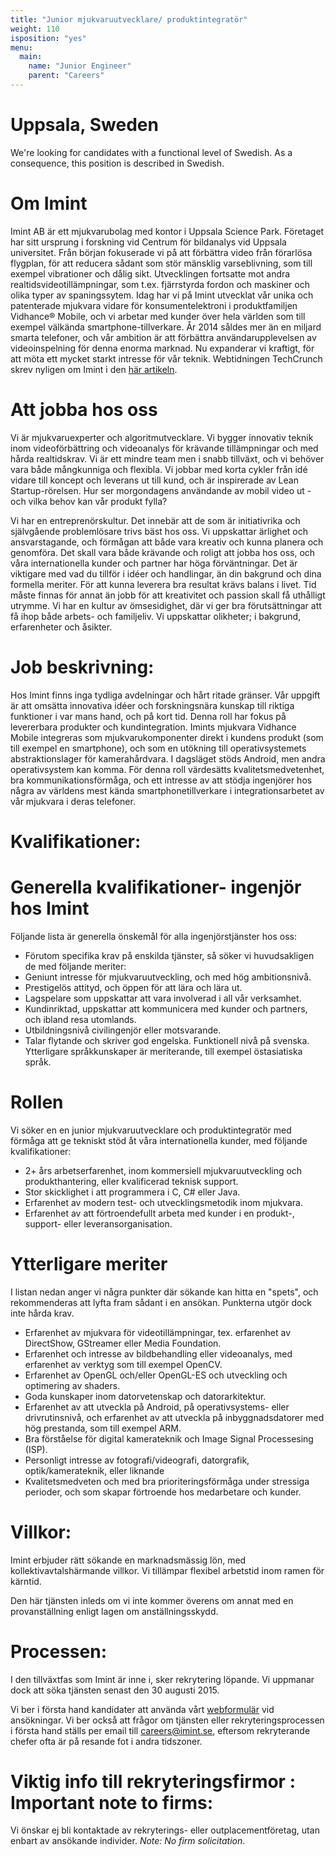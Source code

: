 ```yaml
---
title: "Junior mjukvaruutvecklare/ produktintegratör"
weight: 110
isposition: "yes"
menu:
  main:
    name: "Junior Engineer"
    parent: "Careers"
---
```

# Uppsala, Sweden

We're looking for candidates with a functional level of Swedish. As a consequence, this position is described in Swedish.<!--more-->

# Om Imint

Imint AB är ett mjukvarubolag med kontor i Uppsala Science Park. Företaget har sitt ursprung i forskning vid Centrum för bildanalys vid Uppsala universitet. Från början fokuserade vi på att förbättra video från förarlösa flygplan, för att reducera sådant som stör mänsklig varseblivning, som till exempel vibrationer och dålig sikt. Utvecklingen fortsatte mot andra realtidsvideotillämpningar, som t.ex. fjärrstyrda fordon och maskiner och olika typer av spaningssytem. Idag har vi på Imint utvecklat vår unika och patenterade mjukvara vidare för konsumentelektroni i produktfamiljen Vidhance® Mobile, och vi arbetar med kunder över hela världen som till exempel välkända smartphone-tillverkare. År 2014 såldes mer än en miljard smarta telefoner, och vår ambition är att förbättra användarupplevelsen av videoinspelning för denna enorma marknad. Nu expanderar vi kraftigt, för att möta ett mycket starkt intresse för vår teknik. Webtidningen TechCrunch skrev nyligen om Imint i den [här artikeln](http://techcrunch.com/2015/01/09/imint-wants-to-bring-real-time-video-stabilization-to-android/).

# Att jobba hos oss

Vi är mjukvaruexperter och algoritmutvecklare. Vi bygger innovativ teknik inom videoförbättring och videoanalys för krävande tillämpningar och med hårda realtidskrav. Vi är ett mindre team men i snabb tillväxt, och vi behöver vara både mångkunniga och flexibla. Vi jobbar med korta cykler från idé vidare till koncept och leverans ut till kund, och är inspirerade av Lean Startup-rörelsen. Hur ser morgondagens användande av mobil video ut - och vilka behov kan vår produkt fylla?

Vi har en entreprenörskultur. Det innebär att de som är initiativrika och självgående problemlösare trivs bäst hos oss. Vi uppskattar ärlighet och ansvarstagande, och förmågan att både vara kreativ och kunna planera och genomföra. Det skall vara både krävande och roligt att jobba hos oss, och våra internationella kunder och partner har höga förväntningar. Det är viktigare med vad du tillför i idéer och handlingar, än din bakgrund och dina formella meriter. För att kunna leverera bra resultat krävs balans i livet. Tid måste finnas för annat än jobb för att kreativitet och passion skall få uthålligt utrymme. Vi har en kultur av ömsesidighet, där vi ger bra förutsättningar att få ihop både arbets- och familjeliv. Vi uppskattar olikheter; i bakgrund, erfarenheter och åsikter.

# Job beskrivning:

Hos Imint finns inga tydliga avdelningar och hårt ritade gränser. Vår uppgift är att omsätta innovativa idéer och forskningsnära kunskap till riktiga funktioner i var mans hand, och på kort tid. Denna roll har fokus på levererbara produkter och kundintegration. Imints mjukvara Vidhance Mobile integreras som mjukvarukomponenter direkt i kundens produkt (som till exempel en smartphone), och som en utökning till operativsystemets abstraktionslager för kamerahårdvara. I dagsläget stöds Android, men andra operativsystem kan komma. För denna roll värdesätts kvalitetsmedvetenhet, bra kommunikationsförmåga, och ett intresse av att stödja ingenjörer hos några av världens mest kända smartphonetillverkare i integrationsarbetet av vår mjukvara i deras telefoner.

# Kvalifikationer:
# Generella kvalifikationer- ingenjör hos Imint

Följande lista är generella önskemål för alla ingenjörstjänster hos oss:

- Förutom specifika krav på enskilda tjänster, så söker vi huvudsakligen de med följande meriter:
- Geniunt intresse för mjukvaruutveckling, och med hög ambitionsnivå.
- Prestigelös attityd, och öppen för att lära och lära ut.
- Lagspelare som uppskattar att vara involverad i all vår verksamhet.
- Kundinriktad, uppskattar att kommunicera med kunder och partners, och ibland resa utomlands.
- Utbildningsnivå civilingenjör eller motsvarande.
- Talar flytande och skriver god engelska. Funktionell nivå på svenska. Ytterligare språkkunskaper är meriterande, till exempel östasiatiska språk.

# Rollen

Vi söker en en junior mjukvaruutvecklare och produktintegratör med  förmåga att ge tekniskt stöd åt våra internationella kunder, med följande kvalifikationer:

- 2+ års arbetserfarenhet, inom kommersiell mjukvaruutveckling och produkthantering, eller kvalificerad teknisk support.
- Stor skicklighet i att programmera i  C, C# eller Java.
- Erfarenhet av modern test- och utvecklingsmetodik inom mjukvara.
- Erfarenhet av att förtroendefullt arbeta med kunder i en produkt-, support- eller leveransorganisation.

# Ytterligare meriter

I listan nedan anger vi några punkter där sökande kan hitta en "spets", och rekommenderas att lyfta fram sådant i en ansökan. Punkterna utgör dock inte hårda krav.

- Erfarenhet av mjukvara för videotillämpningar, tex. erfarenhet av DirectShow, GStreamer eller Media Foundation.
- Erfarenhet och intresse av bildbehandling eller videoanalys, med erfarenhet av verktyg som till exempel OpenCV.
- Erfarenhet av OpenGL och/eller OpenGL-ES och utveckling och optimering av shaders.
- Goda kunskaper inom datorvetenskap och datorarkitektur.
- Erfarenhet av att utveckla på Android, på operativsystems- eller drivrutinsnivå, och erfarenhet av att utveckla på inbyggnadsdatorer med hög prestanda, som till exempel ARM.
- Bra förståelse för digital kamerateknik och Image Signal Processesing (ISP).
- Personligt intresse av fotografi/videografi, datorgrafik, optik/kamerateknik, eller liknande
- Kvalitetsmedveten och med bra prioriteringsförmåga under stressiga perioder, och som skapar förtroende hos medarbetare och kunder.

# Villkor:

Imint erbjuder rätt sökande en marknadsmässig lön, med kollektivavtalshärmande villkor. Vi tillämpar flexibel arbetstid inom ramen för kärntid.

Den här tjänsten inleds om vi inte kommer överens om annat med en provanställning enligt lagen om anställningsskydd.

# Processen:

I den tillväxtfas som Imint är inne i, sker rekrytering löpande. Vi uppmanar dock att söka tjänsten senast den 30 augusti 2015.

Vi ber i första hand kandidater att använda vårt [webformulär](http://imint.se/about/careers/apply) vid ansökningar. Vi ber också att frågor om tjänsten eller rekryteringsprocessen i första hand ställs per email till [careers@imint.se](mailto:careers@imint.se), eftersom rekryterande chefer ofta är på resande fot i andra tidszoner.

# Viktig info till rekryteringsfirmor : Important note to firms:

Vi önskar ej bli kontaktade av rekryterings- eller outplacementföretag, utan enbart av ansökande individer. *Note: No firm solicitation*.
